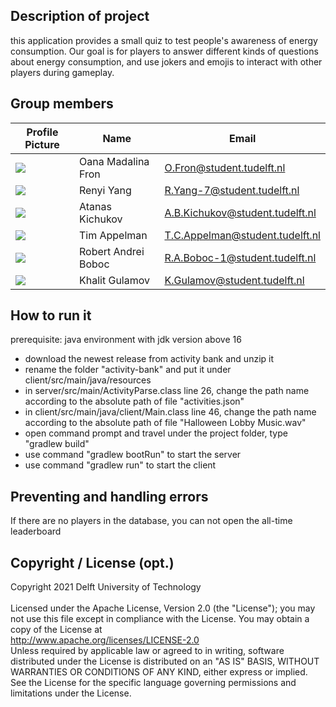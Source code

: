 
## Description of project
this application provides a small quiz to test people's awareness of energy consumption. Our goal is for
players to answer different kinds of questions about energy consumption, and use jokers and
emojis to interact with other players during gameplay.
## Group members

| Profile Picture | Name | Email |
|---|---|---|
| ![](https://secure.gravatar.com/avatar/3ef09295a2ed9695434a2a343cb60fb2?s=50&d=identicon) | Oana Madalina Fron | O.Fron@student.tudelft.nl |
| ![](https://secure.gravatar.com/avatar/d5227848b6b143ffb139aaf6a2403927?s=50&d=identicon) | Renyi Yang | R.Yang-7@student.tudelft.nl |
| ![](https://secure.gravatar.com/avatar/d896c8cf99a712914da3003bda432393?s=50&d=identicon) | Atanas Kichukov | A.B.Kichukov@student.tudelft.nl |
| ![](https://secure.gravatar.com/avatar/e82bf009a824344b850664a25b711cef?s=50&d=identicon) | Tim Appelman | T.C.Appelman@student.tudelft.nl |
| ![](https://secure.gravatar.com/avatar/03fe269b319a72b5978ac6cc7c73cd0e?s=50&d=identicon) | Robert Andrei Boboc | R.A.Boboc-1@student.tudelft.nl |
| ![](https://secure.gravatar.com/avatar/77f1ecd516417a2022c15ce98d23cd52?s=50&d=identicon) | Khalit Gulamov | K.Gulamov@student.tudelft.nl |
<!-- Instructions (remove once assignment has been completed -->
<!-- - Add (only!) your own name to the table above (use Markdown formatting) -->
<!-- - Mention your *student* email address -->
<!-- - Preferably add a recognizable photo, otherwise add your GitLab photo -->
<!-- - (please make sure the photos have the same size) --> 

## How to run it
prerequisite: java environment with jdk version above 16 
- download the newest release from activity bank and unzip it
- rename the folder "activity-bank" and put it under client/src/main/java/resources
- in server/src/main/ActivityParse.class line 26, change the path name according to the absolute path of file "activities.json"
- in client/src/main/java/client/Main.class line 46, change the path name according to the absolute path of file "Halloween Lobby Music.wav"
- open command prompt and travel under the project folder, type "gradlew build"
- use command "gradlew bootRun" to start the server
- use command "gradlew run" to start the client

## Preventing and handling errors
If there are no players in the database, you can not open the all-time leaderboard

## Copyright / License (opt.)
Copyright 2021 Delft University of Technology \
\
Licensed under the Apache License, Version 2.0 (the "License"); 
you may not use this file except in compliance with the License. 
You may obtain a copy of the License at \
http://www.apache.org/licenses/LICENSE-2.0 \
Unless required by applicable law or agreed to in writing, software 
distributed under the License is distributed on an "AS IS" BASIS,
WITHOUT WARRANTIES OR CONDITIONS OF ANY KIND, either express or implied. 
See the License for the specific language governing permissions and 
limitations under the License.

